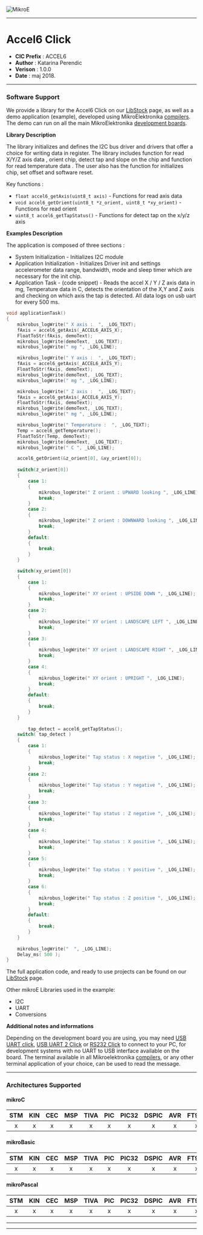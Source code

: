 ![MikroE](http://www.mikroe.com/img/designs/beta/logo_small.png)

---

# Accel6 Click

- **CIC Prefix**  : ACCEL6
- **Author**      : Katarina Perendic
- **Verison**     : 1.0.0
- **Date**        : maj 2018.

---

### Software Support

We provide a library for the Accel6 Click on our [LibStock](https://libstock.mikroe.com/projects/view/2421/accel-6-click) 
page, as well as a demo application (example), developed using MikroElektronika 
[compilers](http://shop.mikroe.com/compilers). The demo can run on all the main 
MikroElektronika [development boards](http://shop.mikroe.com/development-boards).

**Library Description**

The library initializes and defines the I2C bus driver and drivers that offer a choice for writing data in register.
The library includes function for read X/Y/Z axis data , orient chip, detect tap and slope on the chip and function for read temperature data .
The user also has the function for initializes chip, set offset and software reset.

Key functions :

- ``` float accel6_getAxis(uint8_t axis) ``` - Functions for read axis data
- ``` void accel6_getOrient(uint8_t *z_orient, uint8_t *xy_orient) ``` - Functions for read orient
- ``` uint8_t accel6_getTapStatus() ``` - Functions for detect tap on the x/y/z axis

**Examples Description**

The application is composed of three sections :

- System Initialization - Initializes I2C module
- Application Initialization - Initializes Driver init and settings accelerometer data range, 
                               bandwidth, mode and sleep timer which are necessary for the init chip.
- Application Task - (code snippet) - Reads the accel X / Y / Z axis data in mg, 
                                      Temperature data in C, detects the orientation of the X,Y and Z axis
                                      and checking on which axis the tap is detected.
                                      All data logs on usb uart for every 500 ms.


```.c
void applicationTask()
{
    mikrobus_logWrite(" X axis :  ", _LOG_TEXT);
    fAxis = accel6_getAxis(_ACCEL6_AXIS_X);
    FloatToStr(fAxis, demoText);
    mikrobus_logWrite(demoText, _LOG_TEXT);
    mikrobus_logWrite(" mg ", _LOG_LINE);

    mikrobus_logWrite(" Y axis :  ", _LOG_TEXT);
    fAxis = accel6_getAxis(_ACCEL6_AXIS_Y);
    FloatToStr(fAxis, demoText);
    mikrobus_logWrite(demoText, _LOG_TEXT);
    mikrobus_logWrite(" mg ", _LOG_LINE);

    mikrobus_logWrite(" Z axis :  ", _LOG_TEXT);
    fAxis = accel6_getAxis(_ACCEL6_AXIS_Y);
    FloatToStr(fAxis, demoText);
    mikrobus_logWrite(demoText, _LOG_TEXT);
    mikrobus_logWrite(" mg ", _LOG_LINE);

    mikrobus_logWrite(" Temperature :  ", _LOG_TEXT);
    Temp = accel6_getTemperature();
    FloatToStr(Temp, demoText);
    mikrobus_logWrite(demoText, _LOG_TEXT);
    mikrobus_logWrite(" C ", _LOG_LINE);

    accel6_getOrient(&z_orient[0], &xy_orient[0]);
    
    switch(z_orient[0])
    {
        case 1:
        {
            mikrobus_logWrite(" Z orient : UPWARD looking ", _LOG_LINE);
            break;
        }
        case 2:
        {
            mikrobus_logWrite(" Z orient : DOWNWARD looking ", _LOG_LINE);
            break;
        }
        default:
        {
            break;
        }
    }

    switch(xy_orient[0])
    {
        case 1:
        {
            mikrobus_logWrite(" XY orient : UPSIDE DOWN ", _LOG_LINE);
            break;
        }
        case 2:
        {
            mikrobus_logWrite(" XY orient : LANDSCAPE LEFT ", _LOG_LINE);
            break;
        }
        case 3:
        {
            mikrobus_logWrite(" XY orient : LANDSCAPE RIGHT ", _LOG_LINE);
            break;
        }
        case 4:
        {
            mikrobus_logWrite(" XY orient : UPRIGHT ", _LOG_LINE);
            break;
        }
        default:
        {
            break;
        }
    }
	
		tap_detect = accel6_getTapStatus();
    switch( tap_detect )
    {
        case 1:
        {
            mikrobus_logWrite(" Tap status : X negative ", _LOG_LINE);
            break;
        }
        case 2:
        {
            mikrobus_logWrite(" Tap status : Y negative ", _LOG_LINE);
            break;
        }
        case 3:
        {
            mikrobus_logWrite(" Tap status : Z negative ", _LOG_LINE);
            break;
        }
        case 4:
        {
            mikrobus_logWrite(" Tap status : X positive ", _LOG_LINE);
            break;
        }
        case 5:
        {
            mikrobus_logWrite(" Tap status : Y positive ", _LOG_LINE);
            break;
        }
        case 6:
        {
            mikrobus_logWrite(" Tap status : Z positive ", _LOG_LINE);
            break;
        }
        default:
        {
            break;
        }
    }
	
    mikrobus_logWrite("  ", _LOG_LINE);
    Delay_ms( 500 );
}
```

The full application code, and ready to use projects can be found on our 
[LibStock](https://libstock.mikroe.com/projects/view/2421/accel-6-click) page.

Other mikroE Libraries used in the example:

- I2C
- UART
- Conversions

**Additional notes and informations**

Depending on the development board you are using, you may need 
[USB UART click](http://shop.mikroe.com/usb-uart-click), 
[USB UART 2 Click](http://shop.mikroe.com/usb-uart-2-click) or 
[RS232 Click](http://shop.mikroe.com/rs232-click) to connect to your PC, for 
development systems with no UART to USB interface available on the board. The 
terminal available in all Mikroelektronika 
[compilers](http://shop.mikroe.com/compilers), or any other terminal application 
of your choice, can be used to read the message.

---
### Architectures Supported

#### mikroC

| STM | KIN | CEC | MSP | TIVA | PIC | PIC32 | DSPIC | AVR | FT90x |
|:-:|:-:|:-:|:-:|:-:|:-:|:-:|:-:|:-:|:-:|
| x | x | x | x | x | x | x | x | x | x |

#### mikroBasic

| STM | KIN | CEC | MSP | TIVA | PIC | PIC32 | DSPIC | AVR | FT90x |
|:-:|:-:|:-:|:-:|:-:|:-:|:-:|:-:|:-:|:-:|
| x | x | x | x | x | x | x | x | x | x |

#### mikroPascal

| STM | KIN | CEC | MSP | TIVA | PIC | PIC32 | DSPIC | AVR | FT90x |
|:-:|:-:|:-:|:-:|:-:|:-:|:-:|:-:|:-:|:-:|
| x | x | x | x | x | x | x | x | x | x |

---
---
